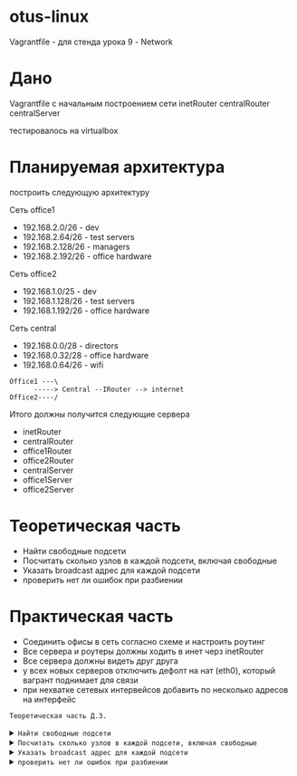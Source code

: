 # otus-linux
Vagrantfile - для стенда урока 9 - Network

# Дано
Vagrantfile с начальным  построением сети
inetRouter
centralRouter
centralServer

тестировалось на virtualbox

# Планируемая архитектура
построить следующую архитектуру

Сеть office1
- 192.168.2.0/26      - dev
- 192.168.2.64/26    - test servers
- 192.168.2.128/26  - managers
- 192.168.2.192/26  - office hardware

Сеть office2
- 192.168.1.0/25      - dev
- 192.168.1.128/26  - test servers
- 192.168.1.192/26  - office hardware


Сеть central
- 192.168.0.0/28    - directors
- 192.168.0.32/28  - office hardware
- 192.168.0.64/26  - wifi

```
Office1 ---\
      -----> Central --IRouter --> internet
Office2----/
```
Итого должны получится следующие сервера
- inetRouter
- centralRouter
- office1Router
- office2Router
- centralServer
- office1Server
- office2Server

# Теоретическая часть
- Найти свободные подсети
- Посчитать сколько узлов в каждой подсети, включая свободные
- Указать broadcast адрес для каждой подсети
- проверить нет ли ошибок при разбиении

# Практическая часть
- Соединить офисы в сеть согласно схеме и настроить роутинг
- Все сервера и роутеры должны ходить в инет черз inetRouter
- Все сервера должны видеть друг друга
- у всех новых серверов отключить дефолт на нат (eth0), который вагрант поднимает для связи
- при нехватке сетевых интервейсов добавить по несколько адресов на интерфейс






<code>Теоретическая часть Д.З.</code>


<details>
<summary><code>Найти свободные подсети</code></summary>

```

192.168.0.16/28

192.168.0.48/28



```

</details>


<details>
<summary><code>Посчитать сколько узлов в каждой подсети, включая свободные</code></summary>

```

Сеть office1
- 192.168.2.0/26   - 62 
- 192.168.2.64/26  - 62
- 192.168.2.128/26 - 62
- 192.168.2.192/26 - 62 

Сеть office2
- 192.168.1.0/25   - 126
- 192.168.1.128/26 - 62
- 192.168.1.192/26 - 62


Сеть central
- 192.168.0.0/28   - 14
- 192.168.0.32/28  - 14
- 192.168.0.64/26  - 62 



Свободные :

192.168.0.16/28 - 14

192.168.0.48/28 - 14


```

</details>




<details>
<summary><code>Указать broadcast адрес для каждой подсети</code></summary>


```

Сеть office1          Broadcust
- 192.168.2.0/26   -  192.168.2.63
- 192.168.2.64/26  -  192.168.2.127
- 192.168.2.128/26 -  192.168.2.191
- 192.168.2.192/26 -  192.168.2.255

Сеть office2
- 192.168.1.0/25   -  192.168.1.127
- 192.168.1.128/26 -  192.168.1.191
- 192.168.1.192/26 -  192.168.1.255


Сеть central
- 192.168.0.0/28   -  192.168.0.15
- 192.168.0.32/28  -  192.168.0.47
- 192.168.0.64/26  -  192.168.0.127




```
</details>

<details>
<summary><code>проверить нет ли ошибок при разбиении</code></summary>




```
Ну раз такое условие в задачи стоит, то точно есть ошибки в разбиении 
Честно говоря неочень понятно, что тут имеется ввиду,я в сетях слаб. Возможно что то, где то, кому то, отдано слишком много, можно сузить маской,но это не точно ))
Но опять же здесь  хорошо бы понимать сколько дается кол-во хостов.

192.168.2.128/26  - managers  - тут можно впринципе постаивть 25 маску


```

</details>